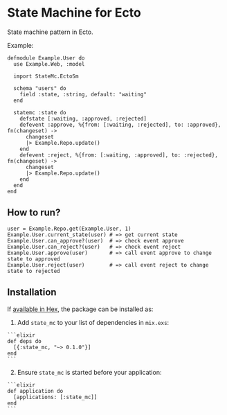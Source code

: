 # State Machine for Ecto
State machine pattern in Ecto.

Example:

```
defmodule Example.User do
  use Example.Web, :model

  import StateMc.EctoSm

  schema "users" do
    field :state, :string, default: "waiting"
  end

  statemc :state do
    defstate [:waiting, :approved, :rejected]
    defevent :approve, %{from: [:waiting, :rejected], to: :approved}, fn(changeset) ->
      changeset
      |> Example.Repo.update()
    end
    defevent :reject, %{from: [:waiting, :approved], to: :rejected}, fn(changeset) ->
      changeset
      |> Example.Repo.update()
    end
  end
end
```

## How to run?

```
user = Example.Repo.get(Example.User, 1)
Example.User.current_state(user) # => get current state
Example.User.can_approve?(user)  # => check event approve
Example.User.can_reject?(user)   # => check event reject
Example.User.approve(user)       # => call event approve to change state to approved
Example.User.reject(user)        # => call event reject to change state to rejected
```

## Installation

If [available in Hex](https://hex.pm/docs/publish), the package can be installed as:

  1. Add `state_mc` to your list of dependencies in `mix.exs`:

    ```elixir
    def deps do
      [{:state_mc, "~> 0.1.0"}]
    end
    ```

  2. Ensure `state_mc` is started before your application:

    ```elixir
    def application do
      [applications: [:state_mc]]
    end
    ```

